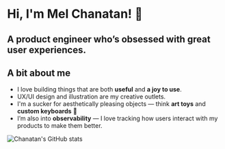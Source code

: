 
# Hi, I'm Mel Chanatan! 👋
## A product engineer who’s obsessed with great user experiences.

## A bit about me
-   I love building things that are both **useful** and **a joy to use**.
-   UX/UI design and illustration are my creative outlets.
-   I'm a sucker for aesthetically pleasing objects — think **art toys** and **custom keyboards** 🌟
-   I’m also into **observability** — I love tracking how users interact with my products to make them better.

![Chanatan's GitHub stats](https://github-readme-brown-seven.vercel.app/api?username=melchanatan)

<!---
melchanatan/melchanatan is a ✨ special ✨ repository because its `README.md` (this file) appears on your GitHub profile.
You can click the Preview link to take a look at your changes.
--->
